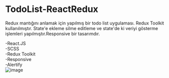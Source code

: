 # TodoList-ReactRedux
Redux mantığını anlamak için yapılmış bir todo list uygulaması. Redux Toolkit kullanılmıştır. State'e ekleme silme editleme ve state'de ki veriyi gösterme işlemleri yapılmıştır.Responsive bir tasarımdır.

-React.JS  
-SCSS  
-Redux Toolkit  
-Responsive  
-Alertify  
![image](https://user-images.githubusercontent.com/44196940/170481624-83d48c71-895e-4234-815d-c8633cc15cb3.png)
